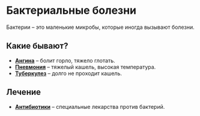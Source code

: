 # Бактериальные болезни

Бактерии – это маленькие микробы, которые иногда вызывают болезни.

## Какие бывают?
- **[Ангина](tonsillitis.md)** – болит горло, тяжело глотать.
- **[Пневмония](pneumonia.md)** – тяжелый кашель, высокая температура.
- **[Туберкулез](tuberculosis.md)** – долго не проходит кашель.

## Лечение
- **[Антибиотики](antibiotics.md)** – специальные лекарства против бактерий.

